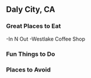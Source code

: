 ## Daly City, CA

### Great Places to Eat
-In N Out
-Westlake Coffee Shop

### Fun Things to Do

### Places to Avoid
